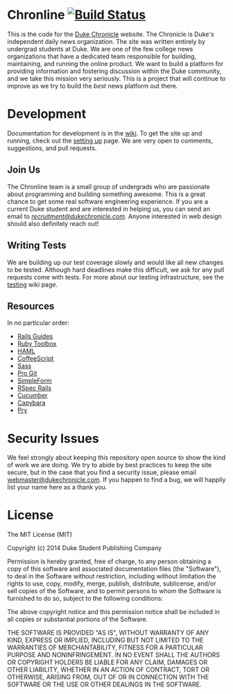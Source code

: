Chronline [![Build Status](https://travis-ci.org/dukechronicle/chronline.svg?branch=master)](https://travis-ci.org/dukechronicle/chronline)
=========

This is the code for the [Duke Chronicle](http://www.dukechronicle.com) website. The Chronicle is Duke's independent daily news organization. The site was written entirely by undergrad students at Duke. We are one of the few college news organizations that have a dedicated team responsible for building, maintaining, and running the online product. We want to build a platform for providing information and fostering discussion within the Duke community, and we take this mission very seriously. This is a project that will continue to improve as we try to build the *best* news platform out there.

Development
=============

Documentation for development is in the [wiki](https://github.com/dukechronicle/chronline/wiki). To get the site up and running, check out the [setting up](https://github.com/dukechronicle/chronline/wiki/Setting-Up) page. We are very open to comments, suggestions, and pull requests.

Join Us
-------

The Chronline team is a small group of undergrads who are passionate about programming and building something awesome. This is a great chance to get some real software engineering experience. If you are a current Duke student and are interested in helping us, you can send an email to [*recruitment@dukechronicle.com*](mailto:recruitment@dukechronicle.com). Anyone interested in web design should also definitely reach out!

Writing Tests
-------------

We are building up our test coverage slowly and would like all new changes to be tested. Although hard deadlines make this difficult, we ask for any pull requests come with tests. For more about our testing infrastructure, see the [testing](https://github.com/dukechronicle/chronline/wiki/Testing) wiki page.

Resources
---------

In no particular order:

 - [Rails Guides](http://guides.rubyonrails.org/)
 - [Ruby Toolbox](https://www.ruby-toolbox.com/)
 - [HAML](http://haml.info/)
 - [CoffeeScript](http://coffeescript.org/)
 - [Sass](http://sass-lang.com/)
 - [Pro Git](http://git-scm.com/book)
 - [SimpleForm](http://simple-form.plataformatec.com.br/)
 - [RSpec Rails](https://www.relishapp.com/rspec/rspec-rails/docs)
 - [Cucumber](https://www.relishapp.com/cucumber/cucumber/docs)
 - [Capybara](http://jnicklas.github.com/capybara/)
 - [Pry](http://pryrepl.org/)

Security Issues
===============

We feel strongly about keeping this repository open source to show the kind of work we are doing. We try to abide by best practices to keep the site secure, but in the case that you find a security issue, please email [webmaster@dukechronicle.com](mailto:webmaster@dukechronicle.com). If you happen to find a bug, we will happily list your name here as a thank you.

License
=======

The MIT License (MIT)

Copyright (c) 2014 Duke Student Publishing Company

Permission is hereby granted, free of charge, to any person obtaining a copy
of this software and associated documentation files (the "Software"), to deal
in the Software without restriction, including without limitation the rights
to use, copy, modify, merge, publish, distribute, sublicense, and/or sell
copies of the Software, and to permit persons to whom the Software is
furnished to do so, subject to the following conditions:

The above copyright notice and this permission notice shall be included in
all copies or substantial portions of the Software.

THE SOFTWARE IS PROVIDED "AS IS", WITHOUT WARRANTY OF ANY KIND, EXPRESS OR
IMPLIED, INCLUDING BUT NOT LIMITED TO THE WARRANTIES OF MERCHANTABILITY,
FITNESS FOR A PARTICULAR PURPOSE AND NONINFRINGEMENT. IN NO EVENT SHALL THE
AUTHORS OR COPYRIGHT HOLDERS BE LIABLE FOR ANY CLAIM, DAMAGES OR OTHER
LIABILITY, WHETHER IN AN ACTION OF CONTRACT, TORT OR OTHERWISE, ARISING FROM,
OUT OF OR IN CONNECTION WITH THE SOFTWARE OR THE USE OR OTHER DEALINGS IN
THE SOFTWARE.
